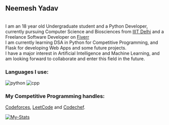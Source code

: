 ## Neemesh Yadav

<br>I am an 18 year old Undergraduate student and a Python Developer, currently pursuing Computer Science and Biosciences from [IIIT Delhi](https://www.iiitd.ac.in/) and a Freelance Software Developer on [Fiverr](https://www.fiverr.com/stealth_py)</br>
I am currently learning DSA in Python for Competitive Programming, and Flask for developing Web Apps and some future projects.</br>
I have a major interest in Artificial Intelligence and Machine Learning, and am looking forward to collaborate and enter this field in the future.

### Languages I use:
<img src = "https://img.shields.io/badge/python%20-%236C0101.svg?style=for-the-badge&logo=python&logoColor=white" alt="python"/> <img src = "https://img.shields.io/badge/C++%20-red.svg?style=for-the-badge&logo=c%2B%2B&color=red" alt = "cpp"/>

<!--
<a href = "https://twitter.com/NeemeshYadav"><img src = "https://cdn.jsdelivr.net/npm/simple-icons@3.0.1/icons/twitter.svg" alt="stealth.py" height=30 width=30/></a> 
<a href = "https://www.linkedin.com/in/neemesh-yadav-743baa1b8/"><img src = "https://cdn.jsdelivr.net/npm/simple-icons@3.0.1/icons/linkedin.svg" alt="stealth.py" height=30 width=30/></a>  -->

<!--
**Stealth-py/Stealth-py** is a ✨ _special_ ✨ repository because its `README.md` (this file) appears on your GitHub profile.

Here are some ideas to get you started:

- 🔭 I’m currently working on ...
- 🌱 I’m currently learning Flask for some future projects and DSA for Competitive Programming!
- 👯 I’m looking to collaborate on ...
- 🤔 I’m looking for help with ...
- 💬 Ask me about ...
- 📫 How to reach me: ...
- 😄 Pronouns: ...
- ⚡ Fun fact: ...
-->

### My Competitive Programming handles:
[Codeforces](https://codeforces.com/profile/Stealth.py), [LeetCode](https://leetcode.com/Stealth_py/) and [Codechef](https://www.codechef.com/users/nemes1s).

[![My-Stats](https://github-readme-stats.vercel.app/api?username=Stealth-py&theme=radical&show_icons=true)](https://github.com/Stealth-py)
